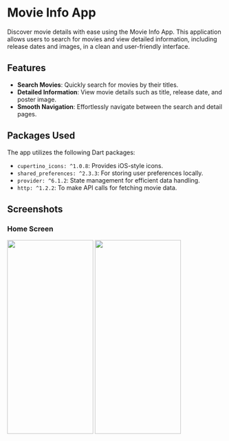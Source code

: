 # Movie Info App

Discover movie details with ease using the Movie Info App. This application allows users to search for movies and view detailed information, including release dates and images, in a clean and user-friendly interface.

## Features

- **Search Movies**: Quickly search for movies by their titles.
- **Detailed Information**: View movie details such as title, release date, and poster image.
- **Smooth Navigation**: Effortlessly navigate between the search and detail pages.

## Packages Used

The app utilizes the following Dart packages:

- `cupertino_icons: ^1.0.8`: Provides iOS-style icons.
- `shared_preferences: ^2.3.3`: For storing user preferences locally.
- `provider: ^6.1.2`: State management for efficient data handling.
- `http: ^1.2.2`: To make API calls for fetching movie data.

## Screenshots

### Home Screen
<img src="https://github.com/user-attachments/assets/f8dfec71-7b27-48c6-8015-916e13cb133b" width="200" height="450">

<img src="https://github.com/user-attachments/assets/11722222-4259-4196-af0b-1e027bd91d84" width="200" height="450">


